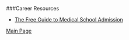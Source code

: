 ###Career Resources

- <a href = "https://www.scribd.com/document/409090664/The-Free-Guide-to-Medical-School-Admission"> The Free Guide to Medical School Admission</a>

<a href = "https://tracielin.github.io/PICU_Resources/index"> Main Page </a>
